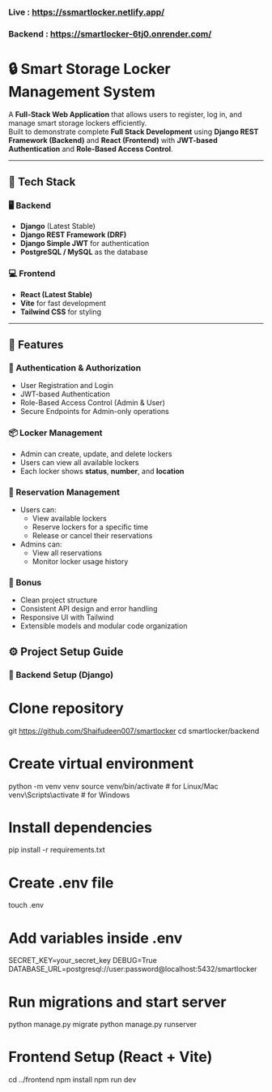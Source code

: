 ### Live : https://ssmartlocker.netlify.app/
### Backend : https://smartlocker-6tj0.onrender.com/

# 🔒 Smart Storage Locker Management System

A **Full-Stack Web Application** that allows users to register, log in, and manage smart storage lockers efficiently.  
Built to demonstrate complete **Full Stack Development** using **Django REST Framework (Backend)** and **React (Frontend)** with **JWT-based Authentication** and **Role-Based Access Control**.

---

## 🚀 Tech Stack

### 🖥️ Backend
- **Django** (Latest Stable)
- **Django REST Framework (DRF)**
- **Django Simple JWT** for authentication
- **PostgreSQL / MySQL** as the database

### 💻 Frontend
- **React (Latest Stable)**
- **Vite** for fast development
- **Tailwind CSS** for styling

---

## 🧩 Features

### 🔐 Authentication & Authorization
- User Registration and Login
- JWT-based Authentication
- Role-Based Access Control (Admin & User)
- Secure Endpoints for Admin-only operations

### 📦 Locker Management
- Admin can create, update, and delete lockers
- Users can view all available lockers
- Each locker shows **status**, **number**, and **location**

### 📅 Reservation Management
- Users can:
  - View available lockers
  - Reserve lockers for a specific time
  - Release or cancel their reservations
- Admins can:
  - View all reservations
  - Monitor locker usage history

### 🧠 Bonus
- Clean project structure
- Consistent API design and error handling
- Responsive UI with Tailwind
- Extensible models and modular code organization

## ⚙️ Project Setup Guide

### 🧠 Backend Setup (Django)

# Clone repository
git https://github.com/Shaifudeen007/smartlocker
cd smartlocker/backend

# Create virtual environment
python -m venv venv
source venv/bin/activate  # for Linux/Mac
venv\Scripts\activate     # for Windows

# Install dependencies
pip install -r requirements.txt

# Create .env file
touch .env

# Add variables inside .env
SECRET_KEY=your_secret_key
DEBUG=True
DATABASE_URL=postgresql://user:password@localhost:5432/smartlocker

# Run migrations and start server
python manage.py migrate
python manage.py runserver

# Frontend Setup (React + Vite)
cd ../frontend
npm install
npm run dev
